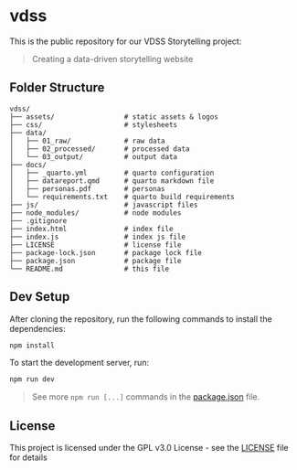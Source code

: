 # vdss

This is the public repository for our VDSS Storytelling project:

> Creating a data-driven storytelling website

## Folder Structure

```text
vdss/
├── assets/                 # static assets & logos
├── css/                    # stylesheets
├── data/
│   ├── 01_raw/             # raw data
│   ├── 02_processed/       # processed data
│   └── 03_output/          # output data
├── docs/
│   ├── _quarto.yml         # quarto configuration
│   ├── datareport.qmd      # quarto markdown file
│   ├── personas.pdf        # personas
│   └── requirements.txt    # quarto build requirements
├── js/                     # javascript files
├── node_modules/           # node modules
├── .gitignore
├── index.html              # index file
├── index.js                # index js file
├── LICENSE                 # license file
├── package-lock.json       # package lock file
├── package.json            # package file
└── README.md               # this file
```

## Dev Setup

After cloning the repository, run the following commands to install the dependencies:

```bash
npm install
```

To start the development server, run:

```bash
npm run dev
```

> See more `npm run [...]` commands in the [package.json](package.json) file.

## License

This project is licensed under the GPL v3.0 License - see the [LICENSE](LICENSE) file for details
